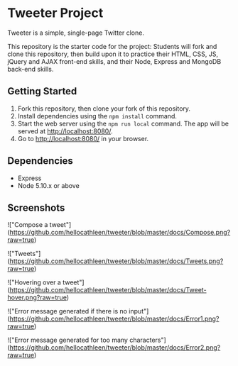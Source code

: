 # Tweeter Project

Tweeter is a simple, single-page Twitter clone.

This repository is the starter code for the project: Students will fork and clone this repository, then build upon it to practice their HTML, CSS, JS, jQuery and AJAX front-end skills, and their Node, Express and MongoDB back-end skills.

## Getting Started

1. Fork this repository, then clone your fork of this repository.
2. Install dependencies using the `npm install` command.
3. Start the web server using the `npm run local` command. The app will be served at <http://localhost:8080/>.
4. Go to <http://localhost:8080/> in your browser.

## Dependencies

- Express
- Node 5.10.x or above

## Screenshots

!["Compose a tweet"] (https://github.com/hellocathleen/tweeter/blob/master/docs/Compose.png?raw=true)

!["Tweets"] (https://github.com/hellocathleen/tweeter/blob/master/docs/Tweets.png?raw=true)

!["Hovering over a tweet"] (https://github.com/hellocathleen/tweeter/blob/master/docs/Tweet-hover.png?raw=true)

!["Error message generated if there is no input"] (https://github.com/hellocathleen/tweeter/blob/master/docs/Error1.png?raw=true)

!["Error message generated for too many characters"] (https://github.com/hellocathleen/tweeter/blob/master/docs/Error2.png?raw=true)